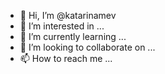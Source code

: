 - 👋 Hi, I’m @katarinamev
- 👀 I’m interested in ...
- 🌱 I’m currently learning ...
- 💞️ I’m looking to collaborate on ...
- 📫 How to reach me ...

<!---
katarinamev/katarinamev is a ✨ special ✨ repository because its `README.md` (this file) appears on your GitHub profile.
You can click the Preview link to take a look at your changes.
--->
